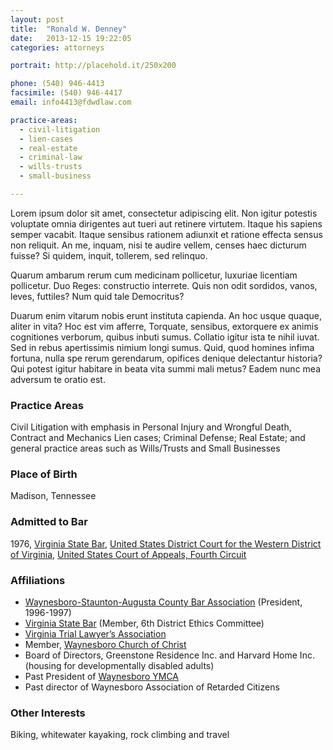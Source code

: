 ```yaml
---
layout: post
title:  "Ronald W. Denney"
date:   2013-12-15 19:22:05
categories: attorneys

portrait: http://placehold.it/250x200

phone: (540) 946-4413
facsimile: (540) 946-4417
email: info4413@fdwdlaw.com

practice-areas:
  - civil-litigation
  - lien-cases
  - real-estate
  - criminal-law
  - wills-trusts
  - small-business

---
```


Lorem ipsum dolor sit amet, consectetur adipiscing elit. Non igitur potestis voluptate omnia dirigentes aut tueri aut retinere virtutem. Itaque his sapiens semper vacabit. Itaque sensibus rationem adiunxit et ratione effecta sensus non reliquit. An me, inquam, nisi te audire vellem, censes haec dicturum fuisse? Si quidem, inquit, tollerem, sed relinquo. 

Quarum ambarum rerum cum medicinam pollicetur, luxuriae licentiam pollicetur. Duo Reges: constructio interrete. Quis non odit sordidos, vanos, leves, futtiles? Num quid tale Democritus? 

Duarum enim vitarum nobis erunt instituta capienda. An hoc usque quaque, aliter in vita? Hoc est vim afferre, Torquate, sensibus, extorquere ex animis cognitiones verborum, quibus inbuti sumus. Collatio igitur ista te nihil iuvat. Sed in rebus apertissimis nimium longi sumus. Quid, quod homines infima fortuna, nulla spe rerum gerendarum, opifices denique delectantur historia? Qui potest igitur habitare in beata vita summi mali metus? Eadem nunc mea adversum te oratio est.

### Practice Areas

Civil Litigation with emphasis in Personal Injury and Wrongful Death, Contract and Mechanics Lien cases; Criminal Defense; Real Estate; and general practice areas such as Wills/Trusts and Small Businesses

### Place of Birth

Madison, Tennessee

### Admitted to Bar

1976, [Virginia State Bar](http://www.vsb.org), [United States District Court for the Western District of Virginia](http://www.vawd.uscourts.gov), [United States Court of Appeals, Fourth Circuit](http://www.ca4.uscourts.gov)


### Affiliations

- [Waynesboro-Staunton-Augusta County Bar Association](http://www.augustabarassociation.org) (President, 1996-1997)
- [Virginia State Bar](http://www.vsb.org)  (Member, 6th District Ethics Committee)
- [Virginia Trial Lawyer’s Association](http://www.vtla.com)
- Member, [Waynesboro Church of Christ](http://www.waybcoc.org)
- Board of Directors, Greenstone Residence Inc. and Harvard Home Inc. (housing for developmentally disabled adults)
- Past President of [Waynesboro YMCA](http://www.waynesboroymca.com)
- Past director of Waynesboro Association of Retarded Citizens

### Other Interests

Biking, whitewater kayaking, rock climbing and travel